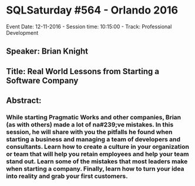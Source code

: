 # SQLSaturday #564 - Orlando 2016
Event Date: 12-11-2016 - Session time: 10:15:00 - Track: Professional Development
## Speaker: Brian Knight
## Title: Real World Lessons from Starting a Software Company
## Abstract:
### While starting Pragmatic Works and other companies, Brian (as with others) made a lot of na#239;ve mistakes. In this session, he will share with you the pitfalls he found when starting a business and managing a team of developers and consultants. Learn how to create a culture in your organization or team that will help you retain employees and help your team stand out. Learn some of the mistakes that most leaders make when starting a company. Finally, learn how to turn your idea into reality and grab your first customers.

